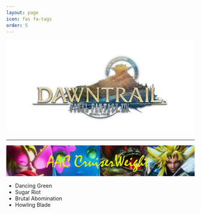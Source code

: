 ```yaml
---
layout: page 
icon: fas fa-tags
order: 5
---
```


![Endwalker](..\images\endwalker.png)
***
![AAC Cruiserweight](..\images\CruiserWeight.png)

- Dancing Green
- Sugar Riot
- Brutal Abomination
- Howling Blade 




